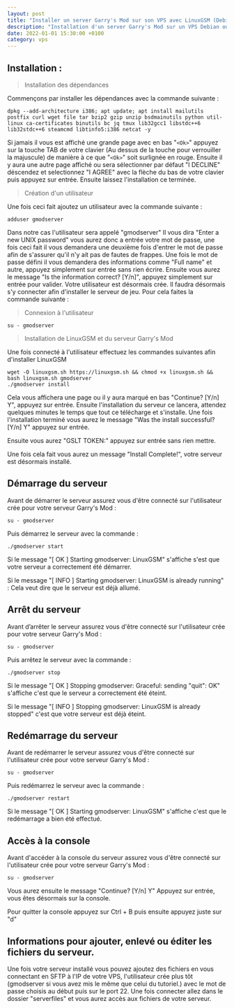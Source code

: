 ```yaml
---
layout: post
title: "Installer un server Garry's Mod sur son VPS avec LinuxGSM (Debian/Ubuntu)"
description: "Installation d'un server Garry's Mod sur un VPS Debian ou Ubuntu avec LinuxGSM"
date: 2022-01-01 15:30:00 +0100
category: vps
---
```


## Installation :

> Installation des dépendances

Commençons par installer les dépendances avec la commande suivante :

    dpkg --add-architecture i386; apt update; apt install mailutils postfix curl wget file tar bzip2 gzip unzip bsdmainutils python util-linux ca-certificates binutils bc jq tmux lib32gcc1 libstdc++6 lib32stdc++6 steamcmd libtinfo5:i386 netcat -y
Si jamais il vous est affiché une grande page avec en bas "`<Ok>`" appuyez sur la touche TAB de votre clavier (Au dessus de la touche pour verrouiller la majuscule) de manière à ce que "`<Ok>`" soit surlignée en rouge. Ensuite il y aura une autre page affiché ou sera sélectionner par défaut "I DECLINE" déscendez et selectionnez "I AGREE" avec la flèche du bas de votre clavier puis appuyez sur entrée. Ensuite laissez l'installation ce terminée.

> Création d'un utilisateur

Une fois ceci fait ajoutez un utilisateur avec la commande suivante :

    adduser gmodserver
  Dans notre cas l'utilisateur sera appelé "gmodserver" 
  Il vous dira "Enter a new UNIX password" vous aurez donc a entrée votre mot de passe, une fois ceci fait il vous demandera une deuxième fois d'entrer le mot de passe afin de s'assurer qu'il n'y ait pas de fautes de frappes.
Une fois le mot de passe défini il vous demandera des informations comme "Full name" et autre, appuyez simplement sur entrée sans rien écrire.
Ensuite vous aurez le message "Is the information correct? [Y/n]", appuyez simplement sur entrée pour valider. Votre utilisateur est désormais crée.
Il faudra désormais s'y connecter afin d'installer le serveur de jeu. Pour cela faites la commande suivante :

> Connexion à l'utilisateur

    su - gmodserver
 

> Installation de LinuxGSM et du serveur Garry's Mod

Une fois connecté à l'utilisateur effectuez les commandes suivantes afin d'installer LinuxGSM

    wget -O linuxgsm.sh https://linuxgsm.sh && chmod +x linuxgsm.sh && bash linuxgsm.sh gmodserver
    ./gmodserver install
Cela vous affichera une page ou il y aura marqué en bas "Continue? [Y/n] Y", appuyez sur entrée.
Ensuite l'installation du serveur ce lancera, attendez quelques minutes le temps que tout ce télécharge et s'installe.
Une fois l'installation terminé vous aurez le message "Was the install successful? [Y/n] Y" appuyez sur entrée.

Ensuite vous aurez "GSLT TOKEN:" appuyez sur entrée sans rien mettre.

Une fois cela fait vous aurez un message "Install Complete!", votre serveur est désormais installé.
## Démarrage du serveur
Avant de démarrer le serveur assurez vous d'être connecté sur l'utilisateur crée pour votre serveur Garry's Mod :

    su - gmodserver
Puis démarrez le serveur avec la commande :

    ./gmodserver start
Si le message "[  OK  ] Starting gmodserver: LinuxGSM" s'affiche s'est que votre serveur a correctement été démarrer.

Si le message "[ INFO ] Starting gmodserver: LinuxGSM is already running" : Cela veut dire que le serveur est déjà allumé.

## Arrêt du serveur
Avant d’arrêter le serveur assurez vous d'être connecté sur l'utilisateur crée pour votre serveur Garry's Mod :

    su - gmodserver
Puis arrêtez le serveur avec la commande :

    ./gmodserver stop
Si le message "[  OK  ] Stopping gmodserver: Graceful: sending "quit": OK" s'affiche c'est que le serveur a correctement été éteint.

Si le message "[ INFO ] Stopping gmodserver: LinuxGSM is already stopped" c'est que votre serveur est déjà éteint.
## Redémarrage du serveur
Avant de redémarrer le serveur assurez vous d'être connecté sur l'utilisateur crée pour votre serveur Garry's Mod :

    su - gmodserver
Puis redémarrez le serveur avec la commande :

    ./gmodserver restart
   
 Si le message "[  OK  ] Starting gmodserver: LinuxGSM" s'affiche c'est que le redémarrage a bien été effectué.
## Accès à la console
Avant d'accéder à la console du serveur assurez vous d'être connecté sur l'utilisateur crée pour votre serveur Garry's Mod :

    su - gmodserver

Vous aurez ensuite le message "Continue? [Y/n] Y"
Appuyez sur entrée, vous êtes désormais sur la console.

Pour quitter la console appuyez sur Ctrl + B puis ensuite appuyez juste sur "d"
## Informations pour ajouter, enlevé ou éditer les fichiers du serveur.

Une fois votre serveur installé vous pouvez ajoutez des fichiers en vous connectant en SFTP à l'IP de votre VPS, l'utilisateur crée plus tôt (gmodserver si vous avez mis le même que celui du tutoriel.) avec le mot de passe choisis au début puis sur le port 22. Une fois connecter allez dans le dossier "serverfiles" et vous aurez accès aux fichiers de votre serveur.
